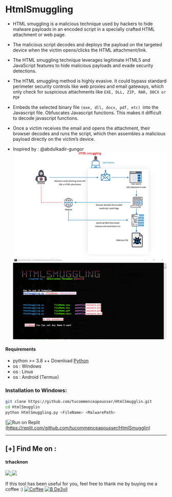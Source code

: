 # HtmlSmuggling
* HTML smuggling is a malicious technique used by hackers to hide malware payloads in an encoded script in a specially crafted HTML attachment or   web page. 
* The malicious script decodes and deploys the payload on the targeted device when the victim opens/clicks the HTML attachment/link.
* The HTML smuggling technique leverages legitimate HTML5 and JavaScript features to hide malicious payloads and evade security detections.

* The HTML smuggling method is highly evasive. It could bypass standard perimeter security controls like web proxies and email gateways, which only check for suspicious attachments like `EXE, DLL, ZIP, RAR, DOCX or PDF`
* Embeds the selected binary file `(exe, dll, docx, pdf, etc) `into the Javascript file. Obfuscates Javascript functions. This makes it difficult to decode javascript functions.

* Once a victim receives the email and opens the attachment, their browser decodes and runs the script, which then assembles a malicious payload directly on the victim’s device.
  
* Inspired by : @abdulkadir-gungor
![](src/HTMLsmuggling-1.jpg)
![](src/srcc.png)
#### Requirements
* python >= 3.8 ++ Download [Python](https://www.python.org/ftp/python/3.8.10/python-3.8.10-amd64.exe)
* os : Windows
* os : Linux
* os : Android (Termux)


### Installation to Windows:
```bash
git clone https://github.com/tucommenceapousser/HtmlSmugglin.git
cd HtmlSmugglin
python HtmlSmuggling.py <FileName> <MalwarePath>
```
[![Run on Replit](https://replit.com/badge/github.com/tucommenceapousser/HtmlSmugglin)(https://replit.com/github.com/tucommenceapousser/HtmlSmugglin)


***
 ## [+] Find Me on :
<h4> trhacknon </h4>
  <a href="https://www.linkedin.com/in/">
     <img src="https://img.shields.io/badge/tucommenceapousser-blue?style=for-the-badge&logo=linkedin&logoColor=00AEFF&l">
</a>
  <a href="https://www.facebook.com/">
     <img src="https://img.shields.io/badge/tucommenceapousser-blue?style=for-the-badge&logo=Facebook&logoColor=00AEFF&labelColor=black&color=black">
  </a>


If this tool has been useful for you, feel free to thank me by buying me a coffee :)
[![Coffee](https://www.buymeacoffee.com/assets/img/custom_images/orange_img.png)](https://www.buymeacoffee.com/De3vil)
 [![B De3vil](https://img.shields.io/badge/$-support-ff69b4.svg?style=flat)](https://www.paypal.com/paypalme/De3vil01)
